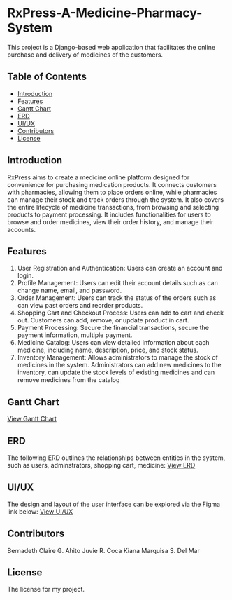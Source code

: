 # RxPress-A-Medicine-Pharmacy-System
This project is a Django-based web application that facilitates the online purchase and delivery of medicines of the customers.

## Table of Contents
- [Introduction](#introduction)
- [Features](#features)
- [Gantt Chart](#gantt-chart)
- [ERD](#erd)
- [UI/UX](#uiux)
- [Contributors](#contributors)
- [License](#license)

## Introduction
RxPress aims to create a medicine online platform designed for convenience for purchasing medication products. It connects customers with pharmacies, allowing them to place orders online, while pharmacies can manage their stock and track orders through the system. It also covers the entire lifecycle of medicine transactions, from browsing and selecting products to payment processing. It includes functionalities for users to browse and order medicines, view their order history, and manage their accounts.

## Features
1. User Registration and Authentication: Users can create an account and login.
2. Profile Management: Users can edit their account details such as can change name, email, and password.
3. Order Management: Users can track the status of the orders such as can view past orders and reorder products.
4. Shopping Cart and Checkout Process: Users can add to cart and check out. Customers can add, remove, or update product in cart.
5. Payment Processing: Secure the financial transactions, secure the payment information, multiple payment.
6. Medicine Catalog: Users can view detailed information about each medicine, including name, description, price, and stock status.
7. Inventory Management: Allows administrators to manage the stock of medicines in the system. Administrators can add new medicines to the inventory, can update the stock levels of existing medicines and can remove medicines from the catalog

## Gantt Chart
[View Gantt Chart](https://yourlinktoganttchart.com)

## ERD
The following ERD outlines the relationships between entities in the system, such as users, adminstrators, shopping cart, medicine:
[View ERD](https://drive.google.com/file/d/15EeDtZ7D4PGuASBMvxIvKe2dKOj4FEAc/view?usp=sharing)

## UI/UX
The design and layout of the user interface can be explored via the Figma link below:
[View UI/UX](https://www.figma.com/design/hclbwOZiAfHJtQUMpU0ufz/CSIT284---UI%2FUX?node-id=0-1&t=obRXPnsg7D4mSdYi-1)

## Contributors
Bernadeth Claire G. Ahito
Juvie R. Coca
Kiana Marquisa S. Del Mar

## License
The license for my project.
